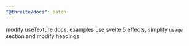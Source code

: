 ```yaml
---
"@threlte/docs": patch
---
```


modify useTexture docs. examples use svelte 5 effects, simplify `usage` section and modify headings
